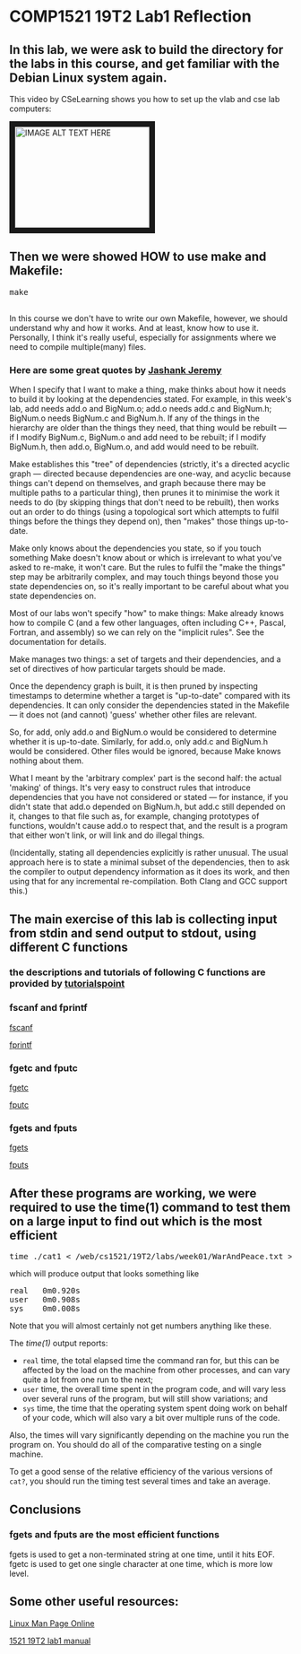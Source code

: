 # COMP1521 19T2 Lab1 Reflection

## In this lab, we were ask to build the directory for the labs in this course, and get familiar with the Debian Linux system again.

This video by CSeLearning shows you how to set up the vlab and cse lab computers:

<a href="https://www.youtube.com/watch?v=2OITiyXqKfg&list=PLbSaCpDlfd6r3PgpUQVcTZezdhEVjVzab
" target="_blank"><img src="https://i.ytimg.com/vi/2OITiyXqKfg/hqdefault.jpg?sqp=-oaymwEYCKgBEF5IVfKriqkDCwgBFQAAiEIYAXAB&rs=AOn4CLDWv3e6AKOiKNIl66qnnaAbulKdrg" 
alt="IMAGE ALT TEXT HERE" width="240" height="180" border="10" /></a>


## Then we were showed HOW to use make and Makefile:
<pre is="tty">
<kbd is="sh">make
 </pre>
In this course we don't have to write our own Makefile, however, we should understand why and how it works. And at least, know how to use it.
Personally, I think it's really useful, especially for assignments where we need to compile multiple(many) files.

### Here are some great quotes by [Jashank Jeremy](https://webcms3.cse.unsw.edu.au/users/z5017851)
When I specify that I want to make a thing, make thinks about how it needs to build it by looking at the dependencies stated. For example, in this week's lab, add needs add.o and BigNum.o; add.o needs add.c and BigNum.h; BigNum.o needs BigNum.c and BigNum.h. If any of the things in the hierarchy are older than the things they need, that thing would be rebuilt — if I modify BigNum.c, BigNum.o and add need to be rebuilt; if I modify BigNum.h, then add.o, BigNum.o, and add would need to be rebuilt.

Make establishes this "tree" of dependencies (strictly, it's a directed acyclic graph — directed because dependencies are one-way, and acyclic because things can't depend on themselves, and graph because there may be multiple paths to a particular thing), then prunes it to minimise the work it needs to do (by skipping things that don't need to be rebuilt), then works out an order to do things (using a topological sort which attempts to fulfil things before the things they depend on), then "makes" those things up-to-date.

Make only knows about the dependencies you state, so if you touch something Make doesn't know about or which is irrelevant to what you've asked to re-make, it won't care. But the rules to fulfil the "make the things" step may be arbitrarily complex, and may touch things beyond those you state dependencies on, so it's really important to be careful about what you state dependencies on.

Most of our labs won't specify "how" to make things: Make already knows how to compile C (and a few other languages, often including C++, Pascal, Fortran, and assembly) so we can rely on the "implicit rules". See the documentation for details.

Make manages two things: a set of targets and their dependencies, and a set of directives of how particular targets should be made.

Once the dependency graph is built, it is then pruned by inspecting timestamps to determine whether a target is "up-to-date" compared with its dependencies. It can only consider the dependencies stated in the Makefile — it does not (and cannot) 'guess' whether other files are relevant.

So, for add, only add.o and BigNum.o would be considered to determine whether it is up-to-date. Similarly, for add.o, only add.c and BigNum.h would be considered. Other files would be ignored, because Make knows nothing about them.

What I meant by the 'arbitrary complex' part is the second half: the actual 'making' of things. It's very easy to construct rules that introduce dependencies that you have not considered or stated — for instance, if you didn't state that add.o depended on BigNum.h, but add.c still depended on it, changes to that file such as, for example, changing prototypes of functions, wouldn't cause add.o to respect that, and the result is a program that either won't link, or will link and do illegal things.

(Incidentally, stating all dependencies explicitly is rather unusual. The usual approach here is to state a minimal subset of the dependencies, then to ask the compiler to output dependency information as it does its work, and then using that for any incremental re-compilation. Both Clang and GCC support this.)

## The main exercise of this lab is collecting input from stdin and send output to stdout, using different C functions

### the descriptions and tutorials of following C functions are provided by [tutorialspoint](https://tutorialspoint.com/about/index.htm)

### fscanf and fprintf
[fscanf](https://www.tutorialspoint.com/c_standard_library/c_function_fscanf.htm)

[fprintf](https://www.tutorialspoint.com/c_standard_library/c_function_fprintf.htm)

### fgetc and fputc
[fgetc](https://www.tutorialspoint.com/c_standard_library/c_function_fgetc.htm)

[fputc](https://www.tutorialspoint.com/c_standard_library/c_function_fputc.htm)

### fgets and fputs
[fgets](https://www.tutorialspoint.com/c_standard_library/c_function_fgets.htm)

[fputs](https://www.tutorialspoint.com/c_standard_library/c_function_fputs.htm)

## After these programs are working, we were required to use the time(1) command to test them on a large input to find out which is the most efficient
<pre is="tty">
<kbd is="sh">time ./cat1 &lt; /web/cs1521/19T2/labs/week01/WarAndPeace.txt &gt; /dev/null</kbd>
</pre>

<p>
which will produce output that looks something like

<pre is="tty">
real   0m0.920s
user   0m0.908s
sys    0m0.008s
</pre>

<p>
Note that you will almost certainly not
get numbers anything like these.

<p>
The <cite>time(1)</cite> output reports:

<ul>
<li>
<code>real</code> time,
the total elapsed time the command ran for,
but this can be affected by
the load on the machine from other processes,
and can vary quite a lot from one run to the next;

<li>
<code>user</code> time,
the overall time spent in the program code,
and will vary less over several runs of the program,
but will still show variations; and

<li>
<code>sys</code> time,
the time that the operating system spent
doing work on behalf of your code,
which will also vary a bit
over multiple runs of the code.
</ul>

<p>
Also, the times will vary significantly
depending on the machine you run the program on.
You should do all of the comparative testing
on a single machine.

<p>
To get a good sense of the relative efficiency
of the various versions of <code>cat?</code>,
you should run the timing test several times
and take an average.
  
## Conclusions
### fgets and fputs are the most efficient functions
fgets is used to get a non-terminated string at one time, until it hits EOF.
fgetc is used to get one single character at one time, which is more low level.


## Some other useful resources:
[Linux Man Page Online](http://man.he.net/)

[1521 19T2 lab1 manual](https://cgi.cse.unsw.edu.au/~cs1521/19T2/labs/week01/index.php)
